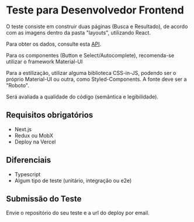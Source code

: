 # Teste para Desenvolvedor Frontend

O teste consiste em construir duas páginas (Busca e Resultado), de acordo com as imagens dentro da pasta "layouts", utilizando React. 

Para obter os dados, consulte esta [API](http://deividfortuna.github.io/fipe/).

Para os componentes (Button e Select/Autocomplete), recomenda-se utilizar o framework Material-UI 

Para a estilização, utilizar alguma biblioteca CSS-in-JS, podendo ser o próprio Material-UI ou outra, como Styled-Components. A fonte deve ser a "Roboto".

Será avaliada a qualidade do código (semântica e legibilidade).

## Requisitos obrigatórios
- Next.js
- Redux ou MobX
- Deploy na Vercel

## Diferenciais
- Typescript
- Algum tipo de teste (unitário, integração ou e2e)

## Submissão do Teste
Envie o repositório do seu teste e a url do deploy por email.